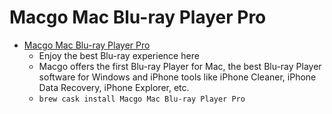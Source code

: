 # Macgo Mac Blu-ray Player Pro
- [Macgo Mac Blu-ray Player Pro](https://www.macblurayplayer.com/)
  -  Enjoy the best Blu-ray experience here
  - Macgo offers the first Blu-ray Player for Mac, the best Blu-ray Player software for Windows and iPhone tools like iPhone Cleaner, iPhone Data Recovery, iPhone Explorer, etc.
  - `brew cask install Macgo Mac Blu-ray Player Pro`

